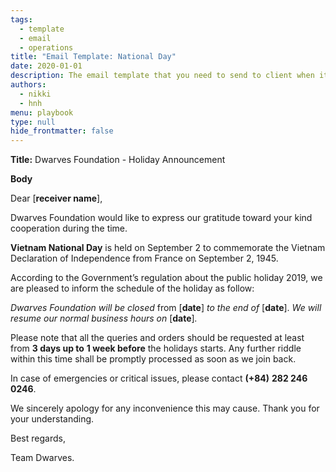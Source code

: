 ```yaml
---
tags: 
  - template
  - email
  - operations
title: "Email Template: National Day"
date: 2020-01-01
description: The email template that you need to send to client when it's near holiday to announce about the absence. 
authors:
  - nikki
  - hnh
menu: playbook
type: null
hide_frontmatter: false
---
```


**Title:** Dwarves Foundation - Holiday Announcement

**Body**

Dear [**receiver name**],

Dwarves Foundation would like to express our gratitude toward your kind cooperation during the time.

**Vietnam National Day** is held on September 2 to commemorate the Vietnam Declaration of Independence from France on September 2, 1945.

According to the Government’s regulation about the public holiday 2019, we are pleased to inform the schedule of the holiday as follow:

*Dwarves Foundation will be closed* from [**date**] *to the end of* [**date**]. *We will resume our normal business hours on* [**date**]*.*

Please note that all the queries and orders should be requested at least from **3 days up to** **1 week before** the holidays starts. Any further riddle within this time shall be promptly processed as soon as we join back.

In case of emergencies or critical issues, please contact **(+84)** **282 246 0246**.

We sincerely apology for any inconvenience this may cause. Thank you for your understanding.

Best regards,

Team Dwarves.